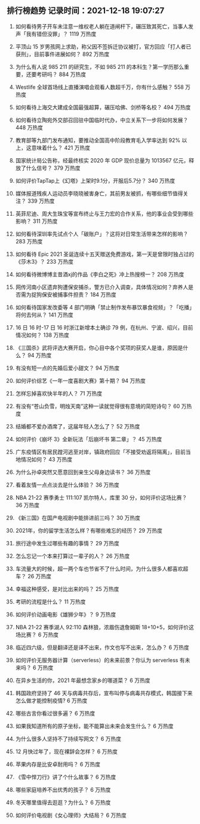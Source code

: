 
## 排行榜趋势 记录时间：2021-12-18 19:07:27
  
  1. 如何看待男子开车未注意一维权老人躺在道闸杆下，碾压致其死亡，当事人发声「我有错但没罪」？ 1119 万热度
    
  2. 平顶山 15 岁男孩网上求助，称父因不签拆迁协议被打，官方回应「打人者已获刑」，目前事件进展如何？ 892 万热度
    
  3. 为什么有人说 985 211 的研究生，不如 985 211 的本科生？第一学历那么重要，还要考研吗？ 884 万热度
    
  4. Westlife 全球首场线上直播演唱会观看人数超千万，你有什么感触？ 558 万热度
    
  5. 如何看待上海交大建成全国最强超算，碾压哈佛、剑桥等名校？ 494 万热度
    
  6. 如何看待立陶宛外交部召回驻中国临时代办，中立关系下一步将如何发展？ 448 万热度
    
  7. 教育部等九部门发布通知，要推动全国高中阶段教育毛入学率达到 92% 以上，这意味着什么？ 421 万热度
    
  8. 国家统计局公告称，经最终核实 2020 年 GDP 现价总量为 1013567 亿元，释放了什么信号？ 379 万热度
    
  9. 如何评价TapTap上《幻塔》上架时9.1分，开服后5.7分？ 340 万热度
    
  10. 媒体报道残疾人运动员李晓晓被害身亡，其前男友被抓，有哪些细节值得关注？ 339 万热度
    
  11. 英菲尼迪、周大生珠宝等宣布终止与王力宏的合作关系，他的事业会受到哪些影响？ 311 万热度
    
  12. 如何看待深圳率先试点个人「碳账户」？这将对日常生活带来怎样的影响？ 283 万热度
    
  13. 如何看待 Epic 2021 圣诞连续十五天赠送免费游戏，第一天是曾限时独占过的《莎木3》？ 233 万热度
    
  14. 如何看待微博博主昔酒xj的作品《李白之死》冲上热搜榜一？ 208 万热度
    
  15. 网传河南小区遗弃狗遭保安捕杀，警方已介入调查，具体情况如何？弃养人是否需为捉狗保安被捕事件担责？ 184 万热度
    
  16. 如何看待国家发改委等 4 部门明确「禁止制作发布暴饮暴食视频」？「吃播」将何去何从？ 141 万热度
    
  17. 16 日 16 时-17 日 16 时浙江新增本土确诊 79 例，在杭州、宁波、绍兴，目前情况如何？ 138 万热度
    
  18. 《三国杀》武将评选大赛开启，你心目中各个奖项的获奖人是谁，原因是什么？ 94 万热度
    
  19. 有没有短一点的先婚后爱小甜文？ 94 万热度
    
  20. 如何评价综艺《一年一度喜剧大赛》第十期？ 94 万热度
    
  21. 怎样忘掉喜欢快半年的人？ 71 万热度
    
  22. 有没有“苍山负雪，明烛天南”这种一读就觉得很有意境的简短诗句？ 60 万热度
    
  23. 结婚都不爱办酒席了，这届年轻人怎么了？ 52 万热度
    
  24. 如何评价《崩坏 3》全新玩法「后崩坏书 第二章」？ 45 万热度
    
  25. 广东疫情区有居民蹚河逃至对岸，镇政府回应「不接受劝返将隔离」，目前当地情况如何？ 43 万热度
    
  26. 为什么孙卓突然又愿意回到亲生父母身边读书？ 36 万热度
    
  27. 看着友情一点点淡去是什么体验？ 36 万热度
    
  28. NBA 21-22 赛季勇士 111:107 凯尔特人，库里 30 分，如何评价这场比赛？ 36 万热度
    
  29. 《新三国》在国产电视剧中能排进前三吗？ 30 万热度
    
  30. 2021年，你的留学生活怎么样？有哪些难忘的经历？ 29 万热度
    
  31. 旅行途中发生过哪些有趣的事情？ 29 万热度
    
  32. 怎么忘记一个本来打算过一辈子的人？ 26 万热度
    
  33. 车流量大的时候，超一两个车也节省不了什么时间，为什么很多人都喜欢超车？ 26 万热度
    
  34. 幸福这种感受，是对比出来的吗？ 25 万热度
    
  35. 考研的流程是什么？ 11 万热度
    
  36. 如何评价动画电影《雄狮少年》？ 9 万热度
    
  37. NBA 21-22 赛季湖人 92:110 森林狼，浓眉伤退詹姆斯 18+10+5，如何评价这场比赛？ 6 万热度
    
  38. 临近四六级，但是翻译还是译不出来，作文也写不出来，怎么办？ 6 万热度
    
  39. 如何评价无服务器计算（serverless）的未来前景？你认为 serverless 有未来吗？ 6 万热度
    
  40. 在异乡生活的你，2021 年最想念家乡的哪道菜？ 6 万热度
    
  41. 韩国政府坚持了 46 天与病毒共存后，宣布叫停与病毒共存模式，韩国接下来怎么做才能控制疫情? 6 万热度
    
  42. 哪些古言你看过很多遍？ 6 万热度
    
  43. 如果我知道所有的原子坐标，能不能算出未来会发生什么？ 6 万热度
    
  44. 为什么很多人坚持不了持续写网文？ 6 万热度
    
  45. 12 月快过年了，现在裸辞会怎样？ 6 万热度
    
  46. 苹果内存是比安卓耐用吗？ 6 万热度
    
  47. 《雪中悍刀行》讲了个什么故事？ 6 万热度
    
  48. 哪些家庭培养不出优秀的孩子？ 6 万热度
    
  49. 冬天哪里值得去逛逛？为什么？ 6 万热度
    
  50. 如何评价电视剧《女心理师》大结局？ 6 万热度
    